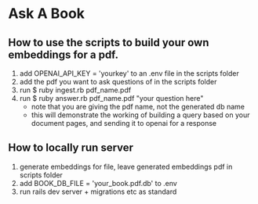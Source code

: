 # Ask A Book

## How to use the scripts to build your own embeddings for a pdf.

1. add OPENAI_API_KEY = 'yourkey' to an .env file in the scripts folder
2. add the pdf you want to ask questions of in the scripts folder
3. run $ ruby ingest.rb pdf_name.pdf
4. run $ ruby answer.rb pdf_name.pdf "your question here"
    - note that you are giving the pdf name, not the generated db name
    - this will demonstrate the working of building a query based on your document pages, and sending it to openai for a response

## How to locally run server
1. generate embeddings for file, leave generated embeddings pdf in scripts folder
2. add BOOK_DB_FILE = 'your_book.pdf.db' to .env
3. run rails dev server + migrations etc as standard
